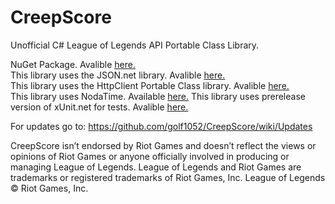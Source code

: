 CreepScore
==========

Unofficial C# League of Legends API Portable Class Library.

NuGet Package. Avalible [here.](https://www.nuget.org/packages/Creep.Score/0.4.0)  
This library uses the JSON.net library. Avalible [here.](http://james.newtonking.com/json)  
This library uses the HttpClient Portable Class library. Avalible [here.](https://www.nuget.org/packages/Microsoft.Net.Http)  
This library uses NodaTime. Available [here.](https://code.google.com/p/noda-time/)
This library uses prerelease version of xUnit.net for tests. Avalible [here.](http://www.nuget.org/packages/xunit/)  

For updates go to: https://github.com/golf1052/CreepScore/wiki/Updates

CreepScore isn’t endorsed by Riot Games and doesn’t reflect the views or opinions of Riot Games or anyone officially involved in producing or managing League of Legends. League of Legends and Riot Games are trademarks or registered trademarks of Riot Games, Inc. League of Legends © Riot Games, Inc.
